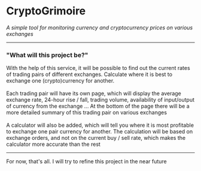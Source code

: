 # CryptoGrimoire
_A simple tool for monitoring currency and cryptocurrency prices on various exchanges_
___
### "What will this project be?"
With the help of this service, it will be possible to find out the current rates of trading pairs of different exchanges. Calculate where it is best to exchange one (crypto)currency for another.
<br>
<br>
Each trading pair will have its own page, which will display the average exchange rate, 24-hour rise / fall, trading volume, availability of input/output of currency from the exchange ... At the bottom of the page there will be a more detailed summary of this trading pair on various exchanges
<br>
<br>
A calculator will also be added, which will tell you where it is most profitable to exchange one pair currency for another. The calculation will be based on exchange orders, and not on the current buy / sell rate, which makes the calculator more accurate than the rest
___
For now, that's all. I will try to refine this project in the near future
